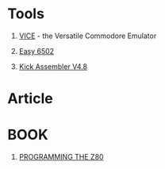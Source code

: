 
# Tools

1. [VICE](http://vice-emu.sourceforge.net/macosx.html) - the Versatile Commodore Emulator

2. [Easy 6502](http://skilldrick.github.io/easy6502/)

3. [Kick Assembler V4.8](http://theweb.dk/KickAssembler/Main.html#frontpage)


# Article


# BOOK

1. [PROGRAMMING THE Z80](http://www.z80.info/zip/zaks_book.pdf)